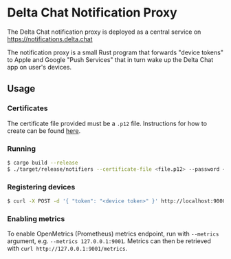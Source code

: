 # Delta Chat Notification Proxy 

The Delta Chat notification proxy is deployed as a central service 
on https://notifications.delta.chat 

The notification proxy is a small Rust program 
that forwards "device tokens" to Apple and Google "Push Services"
that in turn wake up the Delta Chat app on user's devices.

## Usage 

### Certificates

The certificate file provided must be a `.p12` file. Instructions for how to create can be found [here](https://stackoverflow.com/a/28962937/1358405).

### Running

```sh
$ cargo build --release
$ ./target/release/notifiers --certificate-file <file.p12> --password <password>
```

### Registering devices

```sh
$ curl -X POST -d '{ "token": "<device token>" }' http://localhost:9000/register
```

### Enabling metrics

To enable OpenMetrics (Prometheus) metrics endpoint,
run with `--metrics` argument,
e.g. `--metrics 127.0.0.1:9001`.
Metrics can then be retrieved with
`curl http://127.0.0.1:9001/metrics`.
